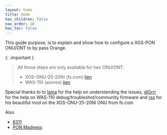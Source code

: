```yaml
---
layout: home
title: Home
has_children: false
nav_order: 10
has_toc: false
---
```


This guide purpose, is to explain and show how to configure a XGS-PON ONU/ONT to by pass Orange.

{: .important }
> All those steps are only available for two ONU/ONT.
> - XGS-ONU-25-20NI (fs.com) [lien](https://www.fs.com/fr/products/185594.html)
> - WAS-110 (azores) [lien](https://www.fibermall.com/sale-460693-xgspon-onu-sfp-stick.htm)

Special thanks to to [lama](https://github.com/palpaga) for the help on understanding the issues, [djGrrr](https://github.com/djGrrr) for the help on WAS-110 debug/troubleshot/community firmware and [rss](https://github.com/rssor) for his beautiful mod on the XGS-ONU-25-20NI ONU from fs.com

Also
- [8311](https://pon.wiki)
- [PON Madness](https://hackaday.io/project/194709-pon-madness-bypass-xgs-pon-ontswith-a-stick)